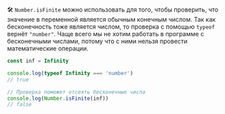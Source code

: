 🛠 `Number.isFinite` можно использовать для того, чтобы проверить, что значение в переменной является обычным конечным числом. Так как бесконечность тоже является числом, то проверка с помощью `typeof` вернёт `"number"`. Чаще всего мы не хотим работать в программе с бесконечными числами, потому что с ними нельзя провести математические операции.

```js
const inf = Infinity

console.log(typeof Infinity === 'number')
// true

// Проверка поможет отсеять бесконечные числа
console.log(Number.isFinite(inf))
// false
```
